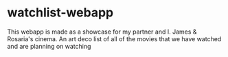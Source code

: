 # watchlist-webapp
This webapp is made as a showcase for my partner and I. James & Rosaria's cinema. An art deco list of all of the movies that we have watched and are planning on watching
